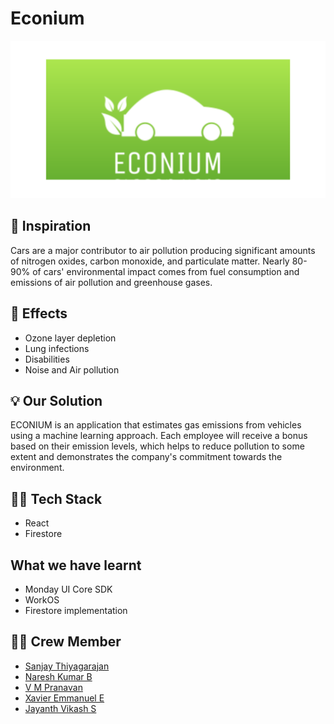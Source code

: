 # Econium
![](https://github.com/Techipeeyon/Images/raw/main/icons/Untitled%20design%20(1).png)

## :mechanical_arm: Inspiration

<p>Cars are a major contributor to air pollution producing significant amounts of nitrogen oxides, carbon monoxide, and particulate matter. Nearly 80-90% of cars' environmental impact comes from fuel consumption and emissions of air pollution and greenhouse gases.</p>

## :face_with_head_bandage: Effects
<ul>
  <li>Ozone layer depletion</li>
  <li>Lung infections</li>
  <li>Disabilities</li>
  <li>Noise and Air pollution</li>
 </ul>
 
## :bulb: Our Solution

<p> ECONIUM is an application that estimates gas emissions from vehicles using a machine learning approach. Each employee will receive a bonus based on their emission levels, which helps to reduce pollution to some extent and demonstrates the company's commitment towards the environment. </p>

## :technologist: Tech Stack

<ul>
  <li>React</li>
  <li>Firestore</li>
</ul>

## What we have learnt
<ul>
  <li>Monday UI Core SDK</li>
  <li>WorkOS</li>
  <li>Firestore implementation</li>
 </ul>

## :man_office_worker: Crew Member
 
* [Sanjay Thiyagarajan](https://github.com/sanjay-thiyagarajan)
* [Naresh Kumar B](https://github.com/TechieNK)
* [V M Pranavan](https://github.com/Techipeeyon)
* [Xavier Emmanuel E](https://github.com/Xavier-Alfred)
* [Jayanth Vikash S](https://github.com/JayanthVikashS)

